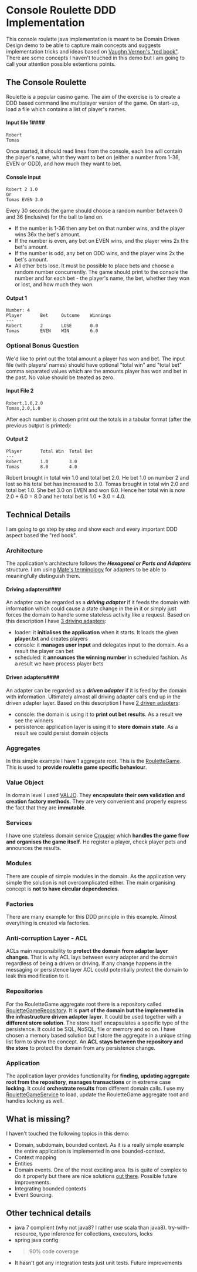 # Console Roulette DDD Implementation #
This console roulette java implementation is meant to be Domain Driven Design demo to be able to capture main concepts and suggests implementation tricks and ideas based on [Vaughn Vernon's "red book"](http://www.amazon.co.uk/Implementing-Domain-Driven-Design-Vaughn-Vernon/dp/0321834577). There are some concepts I haven't touched in this demo but I am going to call your attention possible extentions points.

## The Console Roulette ##
Roulette is a popular casino game. The aim of the exercise is to create a DDD based command line multiplayer version of the game.
On start-up, load a file which contains a list of player's names.
#### Input file 1####
```
Robert
Tomas
```
Once started, it should read lines from the console, each line will contain the player's name, what they want to bet on (either a number from 1-36, EVEN or ODD), and how much they want to bet.
#### Console input ####
```
Robert 2 1.0
Or
Tomas EVEN 3.0
```
Every 30 seconds the game should choose a random number between 0 and 36 (inclusive) for the ball to land on.
- If the number is 1-36 then any bet on that number wins, and the player wins 36x the bet's amount.
- If the number is even, any bet on EVEN wins, and the player wins 2x the bet's amount.
- If the number is odd, any bet on ODD wins, and the player wins 2x the bet's amount.
- All other bets lose.
It must be possible to place bets and choose a random number concurrently.
The game should print to the console the number and for each bet - the player's name, the bet, whether they won or lost, and how much they won.

#### Output 1 ####
```
Number: 4
Player       Bet     Outcome    Winnings
---
Robert       2       LOSE       0.0
Tomas        EVEN    WIN        6.0
```
### Optional Bonus Question ###
We'd like to print out the total amount a player has won and bet. The input file (with players' names) should have optional "total win" and "total bet" comma separated values which are the amounts player has won and bet in the past. No value should be treated as zero.
#### Input File 2 ####
```
Robert,1.0,2.0
Tomas,2.0,1.0
```
After each number is chosen print out the totals in a tabular format (after the previous output is printed):
#### Output 2 ####
```
Player       Total Win  Total Bet
---
Robert       1.0        3.0
Tomas        8.0        4.0
```
Robert brought in total win 1.0 and total bet 2.0. He bet 1.0 on number 2 and lost so his total bet has increased to 3.0.
Tomas brought in total win 2.0 and total bet 1.0. She bet 3.0 on EVEN and won 6.0. Hence her total win is now 2.0 + 6.0 = 8.0 and her total bet is 1.0 + 3.0 = 4.0.

## Technical Details ##
I am going to go step by step and show each and every important DDD aspect based the "red book".

### Architecture ###
The application's architecture follows the ***Hexagonal or Ports and Adapters*** structure. I am using [Mate's terminology](http://tindaloscode.blogspot.co.uk/2013/11/ddd-and-hexagonal-architecture.html) for adapters to be able to meaningfully distinguish them.

#### Driving adapters####
An adapter can be regarded as a ***driving adapter*** if it feeds the domain with information which could cause a state change in the in it or simply just forces the domain to handle some stateless activity like a request.
Based on this description I have [3 driving adapters](src/main/java/org/kaloz/roulette/infrastucture/adapters/driving):
- loader: it **initialises the application** when it starts. It loads the given **player.txt** and creates players
- console: it **manages user input** and delegates input to the domain. As a result the player can bet
- scheduled: it **announces the winning number** in scheduled fashion. As a result we have process player bets

#### Driven adapters####
An adapter can be regarded as a ***driven adapter*** if it is feed by the domain with information. Ultimately almost all driving adapter calls end up in the driven adapter layer.
Based on this description I have [2 driven adapters](src/main/java/org/kaloz/roulette/infrastucture/adapters/driven):
- console: the domain is using it to **print out bet results**. As a result we see the winners
- persistence: application layer is using it to **store domain state**. As a result we could persist domain objects

### Aggregates ###
In this simple example I have 1 aggregate root. This is the [RouletteGame](src/main/java/org/kaloz/roulette/domain/RouletteGame.java). This is used to **provide roulette game specific behaviour**.

### Value Object ###
In domain level I used [VALJO](http://waytothepiratecove.blogspot.co.uk/2015/04/valjos-value-java-object.html). They **encapsulate their own validation and creation factory methods**. They are very convenient and properly express the fact that they are **immutable**.

### Services ###
I have one stateless domain service [Croupier](src/main/java/org/kaloz/roulette/domain/Croupier.java) which **handles the game flow and organises the game itself**. He register a player, check player pets and announces the results.

### Modules ###
There are couple of simple modules in the domain. As the application very simple the solution is not overcomplicated either. The main organising concept is **not to have circular dependencies**.

### Factories ###
There are many example for this DDD principle in this example. Almost everything is created via factories.

### Anti-corruption Layer - ACL ###
ACLs main responsibility to **protect the domain from adapter layer changes**. That is why ACL lays between every adapter and the domain regardless of being a driven or driving. If any change happens in the messaging or persistence layer ACL could potentially protect the domain to leak this modification to it.

### Repositories ###
For the RouletteGame aggregate root there is a repository called [RouletteGameRepository](src/main/java/org/kaloz/roulette/domain/RouletteGameRepository.java). It is **part of the domain but the implemented in the infrastructure driven adapter layer**.
It could be used together with a **different store solution**. The store itself encapsulates a specific type of the persistence. It could be SQL, NoSQL, file or memory and so on. I have chosen a memory based solution but I store the aggregate in a unique string list form to show the concept. An **ACL stays between the repository and the store** to protect the domain from any persistence change.

### Application ###
The application layer provides functionality for **finding, updating aggregate root from the repository**, **manages transactions** or in extreme case **locking**. It could **orchestrate results** from different domain calls. I use my [RouletteGameService](src/main/java/org/kaloz/roulette/app/RouletteServiceImpl.java) to load, update the RouletteGame aggregate root and handles locking as well.

## What is missing? ##
I haven't touched the following topics in this demo:
- Domain, subdomain, bounded context. As it is a really simple example the entire application is implemented in one bounded-context.
- Context mapping
- Entities
- Domain events. One of the most exciting area. Its is quite of complex to do it properly but there are nice solutions [out there](https://github.com/matemagyari/reference-ddd-blackjack). Possible future improvements.
- Integrating bounded contexts
- Event Sourcing.

## Other technical details ###
- java 7 complient (why not java8? I rather use scala than java8). try-with-resource, type inference for collections, executors, locks
- spring java config
- >90% code coverage
- It hasn't got any integration tests just unit tests. Future improvements

